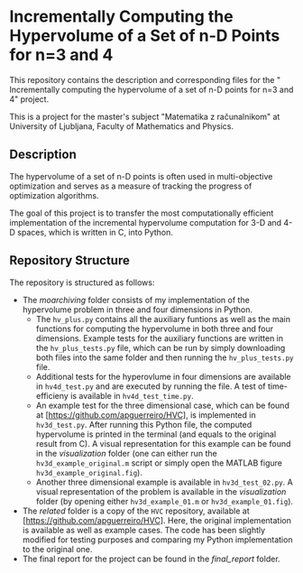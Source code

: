 # Incrementally Computing the Hypervolume of a Set of n-D Points for n=3 and 4
This repository contains the description and corresponding files for the " Incrementally computing the hypervolume of a set of n-D points for n=3 and 4" project.

This is a project for the master's subject "Matematika z računalnikom" at University of Ljubljana, Faculty of Mathematics and Physics. 

## Description
The hypervolume of a set of n-D points is often used in multi-objective optimization and serves as a measure of tracking the progress of optimization algorithms.

The goal of this project is to transfer the most computationally efficient implementation of the incremental hypervolume computation for 3-D and 4-D spaces, which is written in C, into Python.

## Repository Structure
The repository is structured as follows:
- The *moarchiving* folder consists of my implementation of the hypervolume problem in three and four dimensions in Python.
  - The `hv_plus.py` contains all the auxiliary funtions as well as the main functions for computing the hypervolume in both three and four dimensions. Example tests for the auxiliary functions are written in the `hv_plus_tests.py` file, which can be run by simply downloading both files into the same folder and then running the `hv_plus_tests.py` file.
  - Additional tests for the hyperovlume in four dimensions are available in `hv4d_test.py` and are executed by running the file. A test of time-efficieny is available in `hv4d_test_time.py`.
  - An example test for the three dimensional case, which can be found at [https://github.com/apguerreiro/HVC], is implemented in `hv3d_test.py`. After running this Python file, the computed hypervolume is printed in the terminal (and equals to the original result from C). A visual representation for this example can be found in the *visualization* folder (one can either run the `hv3d_example_original.m` script or simply open the MATLAB figure `hv3d_example_original.fig`).
  - Another three dimensional example is available in `hv3d_test_02.py`. A visual representation of the problem is available in the *visualization* folder (by opening either `hv3d_example_01.m` or `hv3d_example_01.fig`).
- The *related* folder is a copy of the `HVC` repository, available at [https://github.com/apguerreiro/HVC]. Here, the original implementation is available as well as example cases. The code has been slightly modified for testing purposes and comparing my Python implementation to the original one.
- The final report for the project can be found in the *final_report* folder.

